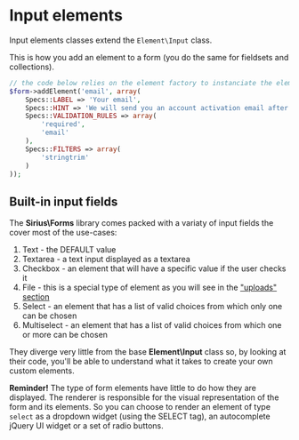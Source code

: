 # Input elements

Input elements classes extend the `Element\Input` class.

This is how you add an element to a form (you do the same for fieldsets and collections).

```php
// the code below relies on the element factory to instanciate the element
$form->addElement('email', array(
    Specs::LABEL => 'Your email',
    Specs::HINT => 'We will send you an account activation email after registration',
    Specs::VALIDATION_RULES => array(
        'required',
        'email'
    ),
    Specs::FILTERS => array(
        'stringtrim'
    )
));
```

## Built-in input fields

The **Sirius\Forms** library comes packed with a variaty of input fields the cover most of the use-cases:

1. Text - the DEFAULT value
2. Textarea - a text input displayed as a textarea
3. Checkbox - an element that will have a specific value if the user checks it
4. File - this is a special type of element as you will see in the ["uploads" section](Processing_forms/Uploads.md)
5. Select - an element that has a list of valid choices from which only one can be chosen
6. Multiselect - an element that has a list of valid choices from which one or more can be chosen

They diverge very little from the base **Element\Input** class so, by looking at their code, you'll be able to understand what it takes to create your own custom elements.

**Reminder!** The type of form elements have little to do how they are displayed. The renderer is responsible for the visual representation of the form and its elements. So you can choose to render an element of type `select` as a dropdown widget (using the SELECT tag), an autocomplete jQuery UI widget or a set of radio buttons.
